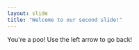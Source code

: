 ```yaml
---
layout: slide
title: "Welcome to our second slide!"
---
```

You're a poo!
Use the left arrow to go back!
